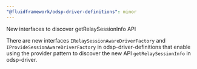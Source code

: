 ```yaml
---
"@fluidframework/odsp-driver-definitions": minor
---
```


New interfaces to discover getRelaySessionInfo API

There are new interfaces `IRelaySessionAwareDriverFactory` and `IProvideSessionAwareDriverFactory` in
odsp-driver-definitions that enable using the provider pattern to discover the new API `getRelaySessionInfo` in
odsp-driver.
